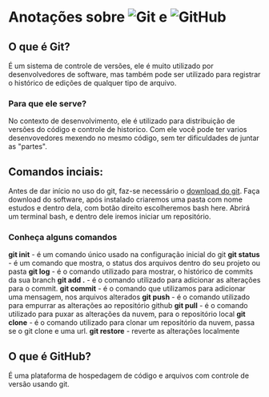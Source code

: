 # Anotações sobre ![Git](/Anotações/Git/assets/git.png) e ![GitHub](/Anotações/Git/assets/gitHub.pn)

## O que é Git?

É um sistema de controle de versões, ele é muito utilizado por desenvolvedores de software, mas também pode ser utilizado para registrar o histórico de edições de qualquer tipo de arquivo.

### Para que ele serve?
No contexto de desenvolvimento, ele é utilizado para distribuição de versões do código e controle de historico.
Com ele você pode ter varios desenvovedores mexendo no mesmo código, sem ter dificuldades de juntar as "partes".

## Comandos inciais:
Antes de dar início no uso do git, faz-se necessário o [download do git](https://git-scm.com/downloads).
Faça download do software, após instalado criaremos uma pasta com nome estudos e dentro dela, com botão direito escolheremos bash here.
Abrirá um terminal bash, e dentro dele iremos iniciar um repositório.

### Conheça alguns comandos
**git init** - é um comando único usado na configuração inicial do git
**git status** - é um comando que mostra, o status dos arquivos dentro do seu projeto ou pasta
**git log** - é o comando utilizado para mostrar, o histórico de commits da sua branch
**git add .** - é o comando utilizado para adicionar as alterações para o commit.
**git commit** - é o comando que utilizamos para adicionar uma mensagem, nos arquivos alterados
**git push** - é o comando utilizado para empurrar as alterações ao repositório github
**git pull** - é o comando utilizado para puxar as alterações da nuvem, para o repositório local
**git clone** - é o comando utilizado para clonar um repositório da nuvem, passa se o git clone e uma url.
**git restore** - reverte as alterações localmente

## O que é GitHub?
É uma plataforma de hospedagem de código e arquivos com controle de versão usando git.